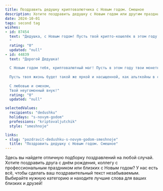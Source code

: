 ```yaml
---
title: Поздравить дедушку криптовалютчика с Новым годом. Смешное
description: Хотите поздравить дедушку с Новым годом или другим праздником? Наш ИИ создаст незабываемое поздравление, а вы обязательно выделитесь среди других.  
date: 2024-10-01
tags: second tag
wishes:
- id: 87454
  text: "Дедушка, с Новым годом! Пусть твой крипто-кошелёк в этом году разрастётся до размеров сугроба, а биткоин взлетит выше ёлки!  Желаем тебе крепкого здоровья, чтобы выдержать все эти скачки курса, и море позитива, чтобы не терять голову даже при самом резком падении рынка!  Пусть удача будет твоим майнером, добывая тебе счастье и благополучие!
  "
  rating: "0"
  updated: "null"
- id: 44839
  text: "Дорогой Дедушка!
  
  С Новым годом тебя, криптовалютный маг! Пусть в этом году твои монетки растут, как волшебные грибы после дождя, а блокчейн ленты пускай струится, как шампанское в бокале! Желаю, чтобы к твоему криптокошельку были прилагаются только положительные эмоции, а все «песочницы» оставь другим!
  
  Пусть твоя жизнь будет такой же яркой и насыщенной, как альткойны в солнечный день! Здоровья тебе, любви и чтобы всякая цифровая ерунда обходила стороной! С Новым годом, Дедушка-коин!
  
  С любовью и смехом,
  Твой неугомонный внук!"
  rating: "0"
  updated: "null"

selectedValues:
  recipients: "dedushku"
  holidays: "s-novym-godom"
  professions: "kriptovaljutchik"
  style: "smeshnoje"

links:
- slug: "pozdravit-dedushku-s-novym-godom-smeshnoje"
  title: "Поздравить дедушку с Новым годом. Смешное"
---
```


Здесь вы найдете отличную подборку поздравлений на любой случай.
Хотите поздравить друга с днём рождения, коллегу с профессиональным праздником или близких с Новым годом? У нас есть всё, чтобы сделать ваш поздравительный текст незабываемым. Выбирайте нужную категорию и находите лучшие слова для ваших близких и друзей!
